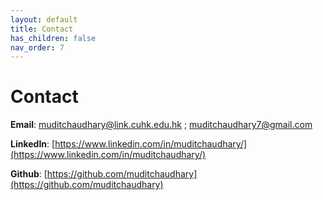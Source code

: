 ```yaml
---
layout: default
title: Contact
has_children: false
nav_order: 7
---
```

# Contact

__Email__: muditchaudhary@link.cuhk.edu.hk ; muditchaudhary7@gmail.com

__LinkedIn__: [https://www.linkedin.com/in/muditchaudhary/](https://www.linkedin.com/in/muditchaudhary/)  

__Github__: [https://github.com/muditchaudhary](https://github.com/muditchaudhary)  



